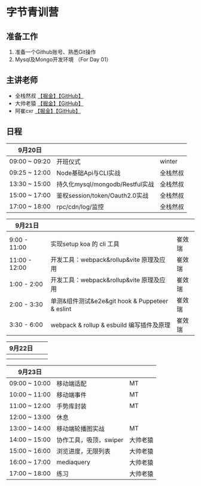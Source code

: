 # 字节青训营

## 准备工作

1. 准备一个Github账号、熟悉Git操作
2. Mysql及Mongo开发环境 （For Day 01）

## 主讲老师

- 全栈然叔  [【掘金】](https://juejin.cn/user/1978776660216136)[【GitHub】](https://github.com/su37josephxia)
- 大帅老猿  [【掘金】](https://juejin.cn/user/2955079655898093)[【GitHub】](https://github.com/ezshine)
- 阿崔cxr  [【掘金】](https://juejin.cn/user/2101921961483374)[【GitHub】](https://github.com/cuixiaorui)

## 日程

| 9月20日       |                                 |          |
| ------------- | ------------------------------- | -------- |
| 09:00 ~ 09:20 | 开班仪式                        | winter   |
| 09:25 ~ 12:00 | Node基础Api与CLI实战            | 全栈然叔 |
| 13:30 ~ 15:00 | 持久化mysql/mongodb/Restful实战 | 全栈然叔 |
| 15:00 ~ 17:00 | 鉴权session/token/Oauth2.0实战  | 全栈然叔 |
| 17:00 ~ 18:00 | rpc/cdn/log/监控                | 全栈然叔 |

| 9月21日       |                                                 |        |
| ------------- | ----------------------------------------------- | ------ |
|               |                                                 |        |
| 9:00 - 11:00  | 实现setup koa 的 cli 工具                       | 崔效瑞 |
| 11:00 - 12:00 | 开发工具：webpack&rollup&vite 原理及应用        | 崔效瑞 |
| 1:00 - 2:00   | 开发工具：webpack&rollup&vite 原理及应用        | 崔效瑞 |
| 2:00 - 3:30   | 单测&组件测试&e2e&git hook & Puppeteer & eslint | 崔效瑞 |
| 3:30 - 6:00   | webpack & rollup & esbuild 编写插件及原理       | 崔效瑞 |

| 9月22日 |   |   |
| ------- | - | - |
|         |   |   |
|         |   |   |

| 9月23日       |                        |          |
| ------------- | ---------------------- | -------- |
| 09:00	~	10:00 | 移动端适配             | MT       |
| 10:00	~	11:00 | 移动端事件             | MT       |
| 11:00	~	12:00 | 手势库封装             | MT       |
| 12:00	~	13:00 | 休息                   |          |
| 13:00	~	14:00 | 移动端轮播图实战       | MT       |
| 14:00	~	15:00 | 协作工具，吸顶，swiper | 大帅老猿 |
| 15:00	~	16:00 | 浏览进度，无限列表     | 大帅老猿 |
| 16:00	~	17:00 | mediaquery             | 大帅老猿 |
| 17:00	~	18:00 | 练习                   | 大帅老猿 |
